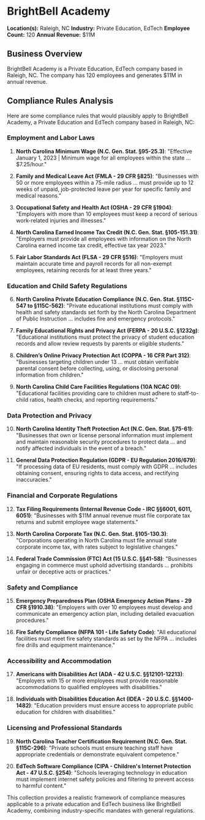 # BrightBell Academy

**Location(s):** Raleigh, NC
**Industry:** Private Education, EdTech
**Employee Count:** 120
**Annual Revenue:** $11M

## Business Overview

BrightBell Academy is a Private Education, EdTech company based in Raleigh, NC. The company has 120 employees and generates $11M in annual revenue.



## Compliance Rules Analysis

Here are some compliance rules that would plausibly apply to BrightBell Academy, a Private Education and EdTech company based in Raleigh, NC:

### Employment and Labor Laws
1. **North Carolina Minimum Wage (N.C. Gen. Stat. §95-25.3)**:
   "Effective January 1, 2023 | Minimum wage for all employees within the state … $7.25/hour."

2. **Family and Medical Leave Act (FMLA - 29 CFR §825)**:
   "Businesses with 50 or more employees within a 75-mile radius … must provide up to 12 weeks of unpaid, job-protected leave per year for specific family and medical reasons."

3. **Occupational Safety and Health Act (OSHA - 29 CFR §1904)**:
   "Employers with more than 10 employees must keep a record of serious work-related injuries and illnesses."

4. **North Carolina Earned Income Tax Credit (N.C. Gen. Stat. §105-151.31)**:
   "Employers must provide all employees with information on the North Carolina earned income tax credit, effective tax year 2023."

5. **Fair Labor Standards Act (FLSA - 29 CFR §516)**:
   "Employers must maintain accurate time and payroll records for all non-exempt employees, retaining records for at least three years."

### Education and Child Safety Regulations
6. **North Carolina Private Education Compliance (N.C. Gen. Stat. §115C-547 to §115C-562)**:
   "Private educational institutions must comply with health and safety standards set forth by the North Carolina Department of Public Instruction … includes fire and emergency protocols."

7. **Family Educational Rights and Privacy Act (FERPA - 20 U.S.C. §1232g)**:
   "Educational institutions must protect the privacy of student education records and allow review requests by parents or eligible students."

8. **Children’s Online Privacy Protection Act (COPPA - 16 CFR Part 312)**:
   "Businesses targeting children under 13 … must obtain verifiable parental consent before collecting, using, or disclosing personal information from children."

9. **North Carolina Child Care Facilities Regulations (10A NCAC 09)**:
   "Educational facilities providing care to children must adhere to staff-to-child ratios, health checks, and reporting requirements."

### Data Protection and Privacy
10. **North Carolina Identity Theft Protection Act (N.C. Gen. Stat. §75-61)**:
    "Businesses that own or license personal information must implement and maintain reasonable security procedures to protect data … and notify affected individuals in the event of a breach."

11. **General Data Protection Regulation (GDPR - EU Regulation 2016/679)**:
    "If processing data of EU residents, must comply with GDPR … includes obtaining consent, ensuring rights to data access, and rectifying inaccuracies."

### Financial and Corporate Regulations
12. **Tax Filing Requirements (Internal Revenue Code - IRC §§6001, 6011, 6051)**:
    "Businesses with $11M annual revenue must file corporate tax returns and submit employee wage statements."

13. **North Carolina Corporate Tax (N.C. Gen. Stat. §105-130.3)**:
    "Corporations operating in North Carolina must file annual state corporate income tax, with rates subject to legislative changes."

14. **Federal Trade Commission (FTC) Act (15 U.S.C. §§41-58)**:
    "Businesses engaging in commerce must uphold advertising standards … prohibits unfair or deceptive acts or practices."

### Safety and Compliance
15. **Emergency Preparedness Plan (OSHA Emergency Action Plans - 29 CFR §1910.38)**:
    "Employers with over 10 employees must develop and communicate an emergency action plan, including detailed evacuation procedures."

16. **Fire Safety Compliance (NFPA 101 - Life Safety Code)**:
    "All educational facilities must meet fire safety standards as set by the NFPA … includes fire drills and equipment maintenance."

### Accessibility and Accommodation
17. **Americans with Disabilities Act (ADA - 42 U.S.C. §§12101-12213)**:
    "Employers with 15 or more employees must provide reasonable accommodations to qualified employees with disabilities."

18. **Individuals with Disabilities Education Act (IDEA - 20 U.S.C. §§1400-1482)**:
    "Education providers must ensure access to appropriate public education for children with disabilities."

### Licensing and Professional Standards
19. **North Carolina Teacher Certification Requirement (N.C. Gen. Stat. §115C-296)**:
    "Private schools must ensure teaching staff have appropriate credentials or demonstrate equivalent competence."

20. **EdTech Software Compliance (CIPA - Children's Internet Protection Act - 47 U.S.C. §254)**:
    "Schools leveraging technology in education must implement internet safety policies and filtering to prevent access to harmful content."

This collection provides a realistic framework of compliance measures applicable to a private education and EdTech business like BrightBell Academy, combining industry-specific mandates with general regulations.
